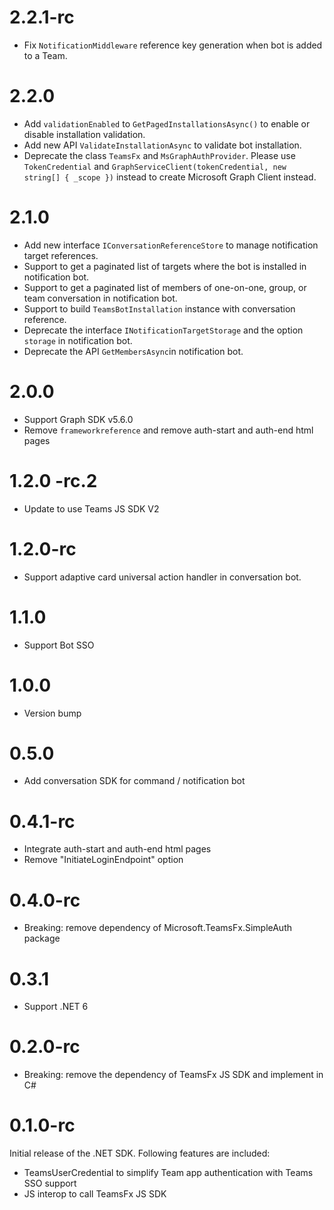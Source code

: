 # 2.2.1-rc

- Fix `NotificationMiddleware` reference key generation when bot is added to a Team.

# 2.2.0

- Add `validationEnabled` to `GetPagedInstallationsAsync()` to enable or disable installation validation.
- Add new API `ValidateInstallationAsync` to validate bot installation.
- Deprecate the class `TeamsFx` and `MsGraphAuthProvider`. Please use `TokenCredential` and `GraphServiceClient(tokenCredential, new string[] { _scope })` instead to create Microsoft Graph Client instead.

# 2.1.0

- Add new interface `IConversationReferenceStore` to manage notification target references.
- Support to get a paginated list of targets where the bot is installed in notification bot.
- Support to get a paginated list of members of one-on-one, group, or team conversation in notification bot.
- Support to build `TeamsBotInstallation` instance with conversation reference.
- Deprecate the interface `INotificationTargetStorage` and the option `storage` in notification bot.
- Deprecate the API `GetMembersAsync`in notification bot.

# 2.0.0

- Support Graph SDK v5.6.0
- Remove `frameworkreference` and remove auth-start and auth-end html pages

# 1.2.0 -rc.2

- Update to use Teams JS SDK V2

# 1.2.0-rc

- Support adaptive card universal action handler in conversation bot.

# 1.1.0

- Support Bot SSO

# 1.0.0

- Version bump

# 0.5.0

- Add conversation SDK for command / notification bot

# 0.4.1-rc

- Integrate auth-start and auth-end html pages
- Remove "InitiateLoginEndpoint" option

# 0.4.0-rc

- Breaking: remove dependency of Microsoft.TeamsFx.SimpleAuth package

# 0.3.1

- Support .NET 6

# 0.2.0-rc

- Breaking: remove the dependency of TeamsFx JS SDK and implement in C#

# 0.1.0-rc

Initial release of the .NET SDK. Following features are included:

- TeamsUserCredential to simplify Team app authentication with Teams SSO support
- JS interop to call TeamsFx JS SDK
